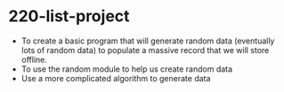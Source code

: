 # 220-list-project
* To create a basic program that will generate random data (eventually lots of random data) to populate a massive record that we will store offline.
* To use the random module to help us create random data
* Use a more complicated algorithm to generate data

  
